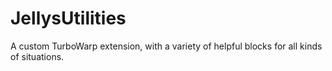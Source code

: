 # JellysUtilities
A custom TurboWarp extension, with a variety of helpful blocks for all kinds of situations.
